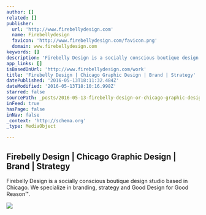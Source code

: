 ```yaml
---
author: []
related: []
publisher:
  url: 'http://www.firebellydesign.com'
  name: Firebellydesign
  favicon: 'http://www.firebellydesign.com/favicon.png'
  domain: www.firebellydesign.com
keywords: []
description: 'Firebelly Design is a socially conscious boutique design studio based in Chicago. We specialize in branding, strategy and Good Design for Good Reason™.'
app_links: []
isBasedOnUrl: 'http://www.firebellydesign.com/work'
title: 'Firebelly Design | Chicago Graphic Design | Brand | Strategy'
datePublished: '2016-05-13T18:11:32.484Z'
dateModified: '2016-05-13T18:10:16.998Z'
starred: false
sourcePath: _posts/2016-05-13-firebelly-design-or-chicago-graphic-design-or-brand-or-strategy.md
inFeed: true
hasPage: false
inNav: false
_context: 'http://schema.org'
_type: MediaObject

---
```

<article style=""><h1>Firebelly Design | Chicago Graphic Design | Brand | Strategy</h1><p>Firebelly Design is a socially conscious boutique design studio based in Chicago. We specialize in branding, strategy and Good Design for Good Reason™.</p><img src="http://www.firebellydesign.com/assets/paypal-logo.png" /></article>